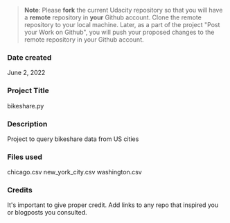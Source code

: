 >**Note**: Please **fork** the current Udacity repository so that you will have a **remote** repository in **your** Github account. Clone the remote repository to your local machine. Later, as a part of the project "Post your Work on Github", you will push your proposed changes to the remote repository in your Github account.

### Date created
June 2, 2022

### Project Title
bikeshare.py

### Description
Project to query bikeshare data from US cities

### Files used
chicago.csv
new_york_city.csv
washington.csv

### Credits
It's important to give proper credit. Add links to any repo that inspired you or blogposts you consulted.

